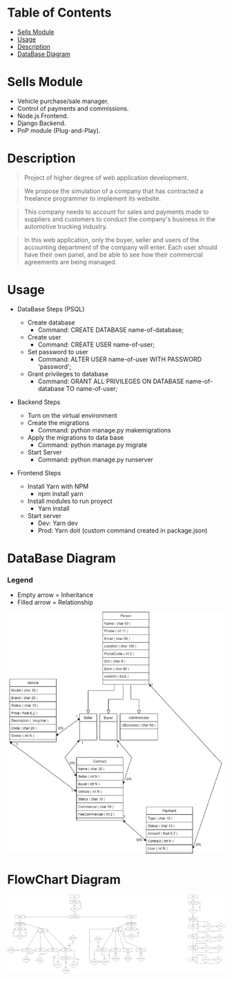 # **Table of Contents**

   * [Sells Module](#SellsModule)
   * [Usage](#usage)
   * [Description](#Description)
   * [DataBase Diagram](#DataBaseDiagram)


# Sells Module

- Vehicle purchase/sale manager.
- Control of payments and commissions.
- Node.js Frontend.
- Django Backend.
- PnP module (Plug-and-Play). 


# Description
> Project of higher degree of web application development. 

>We propose the simulation of a company that has contracted a freelance programmer to implement its website.

>This company needs to account for sales and payments made to suppliers and customers to conduct the company's business in the automotive trucking industry.

>In this web application, only the buyer, seller and users of the accounting department of the company will enter. Each user should have their own panel, and be able to see how their commercial agreements are being managed.

# Usage
- DataBase Steps (PSQL)
   - Create database
      - Command: CREATE DATABASE name-of-database;
   - Create user
      - Command: CREATE USER name-of-user;
   - Set password to user
      - Command: ALTER USER name-of-user WITH PASSWORD 'password';
   - Grant privileges to database
      - Command: GRANT ALL PRIVILEGES ON DATABASE name-of-database TO name-of-user;

- Backend Steps
   - Turn on the virtual environment
   - Create the migrations
      - Command: python manage.py makemigrations
   - Apply the migrations to data base
      - Command: python manage.py migrate
   - Start Server
      - Command: python manage.py runserver

- Frontend Steps
   - Install Yarn with NPM
      - npm install yarn
   - Install modules to run proyect
      - Yarn install
   - Start server
      - Dev: Yarn dev
      - Prod: Yarn doit (custom command created in package.json)

# DataBase Diagram
### Legend
- Empty arrow = Inheritance
- Filled arrow = Relationship

![](https://github.com/CarlxsMG/proyectoClase/blob/main/BaseDeDatos.drawio.png)

# FlowChart Diagram

![](https://github.com/CarlxsMG/proyectoClase/blob/main/FlowCharts.drawio.png)
